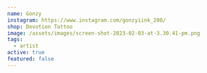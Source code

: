 ```yaml
---
name: Gonzy
instagram: https://www.instagram.com/gonzyiink_208/
shop: Devotion Tattoo
image: /assets/images/screen-shot-2023-02-03-at-3.30.41-pm.png
tags:
  - artist
active: true
featured: false
---
```

